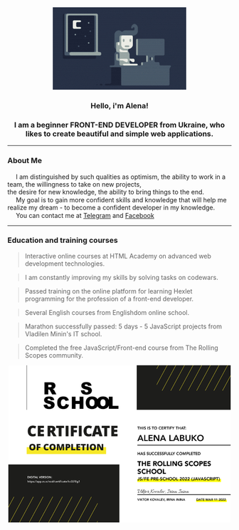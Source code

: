 <div align="center">
  <img src="https://raw.githubusercontent.com/AVS1508/AVS1508/master/assets/Night-Coding.gif">
 </div>
<h3 align="center">Hello, i'm Alena!</h3>
<h3 align="center">I am a beginner FRONT-END DEVELOPER from Ukraine, who likes to create beautiful and simple web applications.</h3>

***
### About Me

<img src="https://cdn-icons-png.flaticon.com/512/7906/7906697.png" width="15px" height="15px"> I am distinguished by such qualities as optimism, the ability to work in a team, the willingness to take on new projects,<br>the desire for new knowledge, the ability to bring things to the end.  
<img src="https://cdn-icons-png.flaticon.com/512/7906/7906697.png" width="15px" height="15px"> My goal is to gain more confident skills and     knowledge that will help me realize my dream - to become a confident developer in my knowledge.  
<img src="https://cdn-icons-png.flaticon.com/512/7906/7906697.png" width="15px" height="15px"> You can contact me at [Telegram](https://t.me/Aleonka21) and [Facebook](https://www.facebook.com/profile.php?id=100053720438412)

***
### Education and training courses

> Interactive online courses at HTML Academy on advanced web development technologies.
  
> I am constantly improving my skills by solving tasks on codewars.  

> Passed training on the online platform for learning Hexlet programming for the profession of a front-end developer.  

> Several English courses from Englishdom online school.

> Marathon successfully passed: 5 days - 5 JavaScript projects from Vladilen Minin's IT school.  

> Completed the free JavaScript/Front-end course from The Rolling Scopes community. 
<div align="center">  
  <img src="https://github.com/A-lyona/A-lyona/blob/main/certificate.png"  width="500px">
</div>
